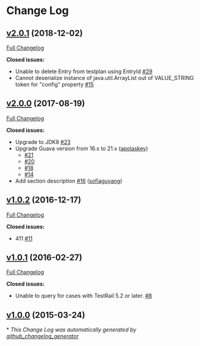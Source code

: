# Change Log

## [v2.0.1](https://github.com/codepine/testrail-api-java-client/tree/v2.0.1) (2018-12-02)

[Full Changelog](https://github.com/codepine/testrail-api-java-client/compare/v2.0.0...v2.0.1)

**Closed issues:**

- Unable to delete Entry from testplan using EntryId [\#29](https://github.com/codepine/testrail-api-java-client/issues/29)
- Cannot deserialize instance of java.util.ArrayList out of VALUE_STRING token for "config" property [\#15](https://github.com/codepine/testrail-api-java-client/issues/15)

## [v2.0.0](https://github.com/codepine/testrail-api-java-client/tree/v2.0.0) (2017-08-19)

[Full Changelog](https://github.com/codepine/testrail-api-java-client/compare/v1.0.2...v2.0.0)

**Closed issues:**

- Upgrade to JDK8 [\#23](https://github.com/codepine/testrail-api-java-client/issues/23)
- Upgrade Guava version from 16.x to 21.x ([apolaskey](https://github.com/apolaskey))
    * [\#21](https://github.com/codepine/testrail-api-java-client/issues/21)
    * [\#20](https://github.com/codepine/testrail-api-java-client/issues/20)
    * [\#18](https://github.com/codepine/testrail-api-java-client/issues/18)
    * [\#14](https://github.com/codepine/testrail-api-java-client/issues/14)
- Add section description [\#16](https://github.com/codepine/testrail-api-java-client/pull/16) ([sofiaguyang](https://github.com/sofiaguyang))

## [v1.0.2](https://github.com/codepine/testrail-api-java-client/tree/v1.0.2) (2016-12-17)
[Full Changelog](https://github.com/codepine/testrail-api-java-client/compare/v1.0.1...v1.0.2)

**Closed issues:**

- 411  [\#11](https://github.com/codepine/testrail-api-java-client/issues/11)

## [v1.0.1](https://github.com/codepine/testrail-api-java-client/tree/v1.0.1) (2016-02-27)
[Full Changelog](https://github.com/codepine/testrail-api-java-client/compare/v1.0.0...v1.0.1)

**Closed issues:**

- Unable to query for cases with TestRail 5.2 or later. [\#8](https://github.com/codepine/testrail-api-java-client/issues/8)

## [v1.0.0](https://github.com/codepine/testrail-api-java-client/tree/v1.0.0) (2015-03-24)


\* *This Change Log was automatically generated by [github_changelog_generator](https://github.com/skywinder/Github-Changelog-Generator)*